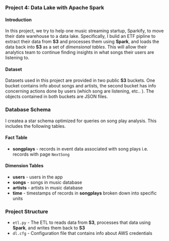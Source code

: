 ### Project 4: Data Lake with Apache Spark

#### Introduction 
In this project, we try to help one music streaming startup, Sparkify, to move their date warehouse to a data lake. Specifically, I bulid an ETF pipline to extract their data from **S3** and processes them using **Spark**, and loads the data back into **S3** as a set of *dimensional tables*. This will allow their analytics team to continue finding insights in what songs their users are listening to.

#### Dataset 
Datasets used in this project are provided in two public **S3** buckets. One bucket contains info about songs and artists, the second bucket has info concerning actions done by users (which song are listening, etc.. ). The objects contained in both buckets are JSON files.

### Database Schema

I createa a star schema optimized for queries on song play analysis. This includes the following tables.

#### Fact Table 
+ **songplays** - records in event data associated with song plays i.e. records with page `NextSong`

#### Dimension Tables
+ **users** - users in the app
+ **songs** - songs in music database
+ **artists** - artists in music database
+ **time** - timestamps of records in **songplays** broken down into specific units



### Project Structure

+ `etl.py` - The ETL to reads data from **S3**, processes that data using **Spark**, and writes them back to **S3**
+ `dl.cfg` - Configuration file that contains info about AWS credentials